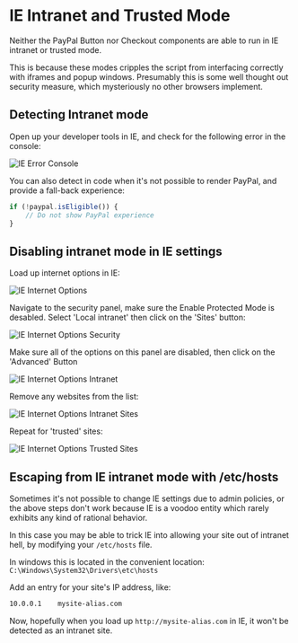 
# IE Intranet and Trusted Mode

Neither the PayPal Button nor Checkout components are able to run in IE intranet or trusted mode.

This is because these modes cripples the script from interfacing correctly with iframes and popup windows. Presumably this is some well thought out security measure, which mysteriously no other browsers implement.

## Detecting Intranet mode

Open up your developer tools in IE, and check for the following error in the console:

![IE Error Console](./img/ie-intranet-1.png)

You can also detect in code when it's not possible to render PayPal, and provide a fall-back experience:

```javascript
if (!paypal.isEligible()) {
    // Do not show PayPal experience
}
```

## Disabling intranet mode in IE settings

Load up internet options in IE:

![IE Internet Options](./img/ie-intranet-2.png)

Navigate to the security panel, make sure the Enable Protected Mode is desabled. Select 'Local intranet' then click on the 'Sites' button:

![IE Internet Options Security](./img/ie-intranet-3.png)

Make sure all of the options on this panel are disabled, then click on the 'Advanced' Button

![IE Internet Options Intranet](./img/ie-intranet-4.png)

Remove any websites from the list:

![IE Internet Options Intranet Sites](./img/ie-intranet-5.png)

Repeat for 'trusted' sites:

![IE Internet Options Trusted Sites](./img/ie-intranet-6.png)

## Escaping from IE intranet mode with /etc/hosts

Sometimes it's not possible to change IE settings due to admin policies, or the above steps don't work because IE is a voodoo entity which rarely exhibits any kind of rational behavior.

In this case you may be able to trick IE into allowing your site out of intranet hell, by modifying your `/etc/hosts` file.

In windows this is located in the convenient location: `C:\Windows\System32\Drivers\etc\hosts`

Add an entry for your site's IP address, like:

```bash
10.0.0.1    mysite-alias.com
```

Now, hopefully when you load up `http://mysite-alias.com` in IE, it won't be detected as an intranet site.
